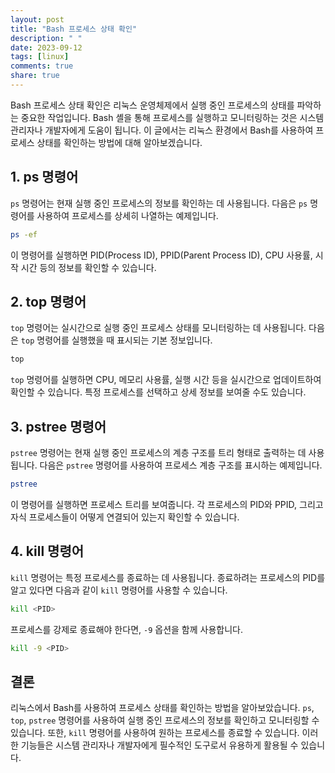 ```yaml
---
layout: post
title: "Bash 프로세스 상태 확인"
description: " "
date: 2023-09-12
tags: [linux]
comments: true
share: true
---
```


Bash 프로세스 상태 확인은 리눅스 운영체제에서 실행 중인 프로세스의 상태를 파악하는 중요한 작업입니다. Bash 셸을 통해 프로세스를 실행하고 모니터링하는 것은 시스템 관리자나 개발자에게 도움이 됩니다. 이 글에서는 리눅스 환경에서 Bash를 사용하여 프로세스 상태를 확인하는 방법에 대해 알아보겠습니다.

## 1. ps 명령어

`ps` 명령어는 현재 실행 중인 프로세스의 정보를 확인하는 데 사용됩니다. 다음은 `ps` 명령어를 사용하여 프로세스를 상세히 나열하는 예제입니다.

```bash
ps -ef
```

이 명령어를 실행하면 PID(Process ID), PPID(Parent Process ID), CPU 사용률, 시작 시간 등의 정보를 확인할 수 있습니다.

## 2. top 명령어

`top` 명령어는 실시간으로 실행 중인 프로세스 상태를 모니터링하는 데 사용됩니다. 다음은 `top` 명령어를 실행했을 때 표시되는 기본 정보입니다.

```bash
top
```

`top` 명령어를 실행하면 CPU, 메모리 사용률, 실행 시간 등을 실시간으로 업데이트하여 확인할 수 있습니다. 특정 프로세스를 선택하고 상세 정보를 보여줄 수도 있습니다.

## 3. pstree 명령어

`pstree` 명령어는 현재 실행 중인 프로세스의 계층 구조를 트리 형태로 출력하는 데 사용됩니다. 다음은 `pstree` 명령어를 사용하여 프로세스 계층 구조를 표시하는 예제입니다.

```bash
pstree
```

이 명령어를 실행하면 프로세스 트리를 보여줍니다. 각 프로세스의 PID와 PPID, 그리고 자식 프로세스들이 어떻게 연결되어 있는지 확인할 수 있습니다.

## 4. kill 명령어

`kill` 명령어는 특정 프로세스를 종료하는 데 사용됩니다. 종료하려는 프로세스의 PID를 알고 있다면 다음과 같이 `kill` 명령어를 사용할 수 있습니다.

```bash
kill <PID>
```

프로세스를 강제로 종료해야 한다면, `-9` 옵션을 함께 사용합니다.

```bash
kill -9 <PID>
```

## 결론

리눅스에서 Bash를 사용하여 프로세스 상태를 확인하는 방법을 알아보았습니다. `ps`, `top`, `pstree` 명령어를 사용하여 실행 중인 프로세스의 정보를 확인하고 모니터링할 수 있습니다. 또한, `kill` 명령어를 사용하여 원하는 프로세스를 종료할 수 있습니다. 이러한 기능들은 시스템 관리자나 개발자에게 필수적인 도구로서 유용하게 활용될 수 있습니다.